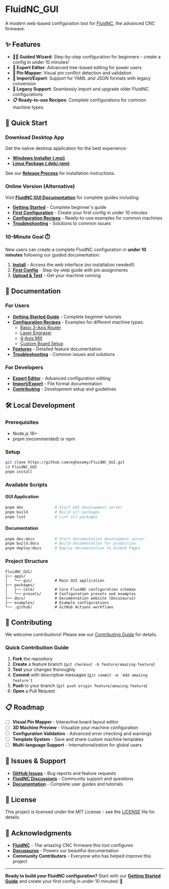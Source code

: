 # FluidNC_GUI

A modern web-based configuration tool for [FluidNC](https://github.com/bdring/FluidNC), the advanced CNC firmware.

## ✨ Features

- **🧙‍♂️ Guided Wizard**: Step-by-step configuration for beginners - create a config in under 10 minutes!
- **🔧 Expert Editor**: Advanced tree-based editing for power users  
- **📌 Pin Mapper**: Visual pin conflict detection and validation
- **📁 Import/Export**: Support for YAML and JSON formats with legacy conversion
- **🔄 Legacy Support**: Seamlessly import and upgrade older FluidNC configurations
- **📋 Ready-to-use Recipes**: Complete configurations for common machine types

## 🚀 Quick Start

### Download Desktop App
Get the native desktop application for the best experience:
- **[Windows Installer (.msi)](https://github.com/eghasemy/FluidNC_GUI/releases/latest)**
- **[Linux Package (.deb/.rpm)](https://github.com/eghasemy/FluidNC_GUI/releases/latest)**

See our **[Release Process](docs/RELEASE.md)** for installation instructions.

### Online Version (Alternative)
Visit **[FluidNC GUI Documentation](https://eghasemy.github.io/FluidNC_GUI/)** for complete guides including:

- **[Getting Started](https://eghasemy.github.io/FluidNC_GUI/docs/getting-started/)** - Complete beginner's guide
- **[First Configuration](https://eghasemy.github.io/FluidNC_GUI/docs/getting-started/first-config)** - Create your first config in under 10 minutes
- **[Configuration Recipes](https://eghasemy.github.io/FluidNC_GUI/docs/recipes/)** - Ready-to-use examples for common machines
- **[Troubleshooting](https://eghasemy.github.io/FluidNC_GUI/docs/troubleshooting/)** - Solutions to common issues

### 10-Minute Goal ⏱️

New users can create a complete FluidNC configuration in **under 10 minutes** following our guided documentation:

1. **[Install](https://eghasemy.github.io/FluidNC_GUI/docs/getting-started/installation)** - Access the web interface (no installation needed!)
2. **[First Config](https://eghasemy.github.io/FluidNC_GUI/docs/getting-started/first-config)** - Step-by-step guide with pin assignments
3. **[Upload & Test](https://eghasemy.github.io/FluidNC_GUI/docs/getting-started/first-config#step-8-upload-to-fluidnc-30-seconds)** - Get your machine running

## 📖 Documentation

### For Users
- **[Getting Started Guide](https://eghasemy.github.io/FluidNC_GUI/docs/getting-started/)** - Complete beginner tutorials
- **[Configuration Recipes](https://eghasemy.github.io/FluidNC_GUI/docs/recipes/)** - Examples for different machine types:
  - [Basic 3-Axis Router](https://eghasemy.github.io/FluidNC_GUI/docs/recipes/basic-3axis-router)
  - [Laser Engraver](https://eghasemy.github.io/FluidNC_GUI/docs/recipes/laser-engraver)  
  - [4-Axis Mill](https://eghasemy.github.io/FluidNC_GUI/docs/recipes/4axis-mill)
  - [Custom Board Setup](https://eghasemy.github.io/FluidNC_GUI/docs/recipes/custom-board)
- **[Features](https://eghasemy.github.io/FluidNC_GUI/docs/features/wizard)** - Detailed feature documentation
- **[Troubleshooting](https://eghasemy.github.io/FluidNC_GUI/docs/troubleshooting/)** - Common issues and solutions

### For Developers
- **[Expert Editor](https://eghasemy.github.io/FluidNC_GUI/docs/features/expert-editor)** - Advanced configuration editing
- **[Import/Export](https://eghasemy.github.io/FluidNC_GUI/docs/features/import-export)** - File format documentation
- **[Contributing](CONTRIBUTING.md)** - Development setup and guidelines

## 🛠️ Local Development

### Prerequisites
- Node.js 18+
- pnpm (recommended) or npm

### Setup
```bash
git clone https://github.com/eghasemy/FluidNC_GUI.git
cd FluidNC_GUI
pnpm install
```

### Available Scripts

#### GUI Application
```bash
pnpm dev              # Start GUI development server
pnpm build            # Build all packages
pnpm lint             # Lint all packages
```

#### Documentation
```bash
pnpm dev:docs         # Start documentation development server
pnpm build:docs       # Build documentation for production
pnpm deploy:docs      # Deploy documentation to GitHub Pages
```

### Project Structure
```
FluidNC_GUI/
├── apps/
│   └── gui/          # Main GUI application
├── packages/
│   ├── core/         # Core FluidNC configuration schemas
│   └── presets/      # Configuration presets and examples
├── docs/             # Documentation website (Docusaurus)
├── examples/         # Example configurations
└── .github/          # GitHub Actions workflows
```

## 🤝 Contributing

We welcome contributions! Please see our [Contributing Guide](CONTRIBUTING.md) for details.

### Quick Contribution Guide
1. **Fork** the repository
2. **Create** a feature branch (`git checkout -b feature/amazing-feature`)
3. **Test** your changes thoroughly
4. **Commit** with descriptive messages (`git commit -m 'Add amazing feature'`)
5. **Push** to your branch (`git push origin feature/amazing-feature`)
6. **Open** a Pull Request

## 📋 Roadmap

- [ ] **Visual Pin Mapper** - Interactive board layout editor
- [ ] **3D Machine Preview** - Visualize your machine configuration
- [ ] **Configuration Validation** - Advanced error checking and warnings
- [ ] **Template System** - Save and share custom machine templates
- [ ] **Multi-language Support** - Internationalization for global users

## 🐛 Issues & Support

- **[GitHub Issues](https://github.com/eghasemy/FluidNC_GUI/issues)** - Bug reports and feature requests
- **[FluidNC Discussions](https://github.com/bdring/FluidNC/discussions)** - Community support and questions
- **[Documentation](https://eghasemy.github.io/FluidNC_GUI/)** - Complete user guides and tutorials

## 📄 License

This project is licensed under the MIT License - see the [LICENSE](LICENSE) file for details.

## 🙏 Acknowledgments

- **[FluidNC](https://github.com/bdring/FluidNC)** - The amazing CNC firmware this tool configures
- **[Docusaurus](https://docusaurus.io/)** - Powers our beautiful documentation
- **Community Contributors** - Everyone who has helped improve this project

---

**Ready to build your FluidNC configuration?** Start with our **[Getting Started Guide](https://eghasemy.github.io/FluidNC_GUI/docs/getting-started/)** and create your first config in under 10 minutes! 🚀
